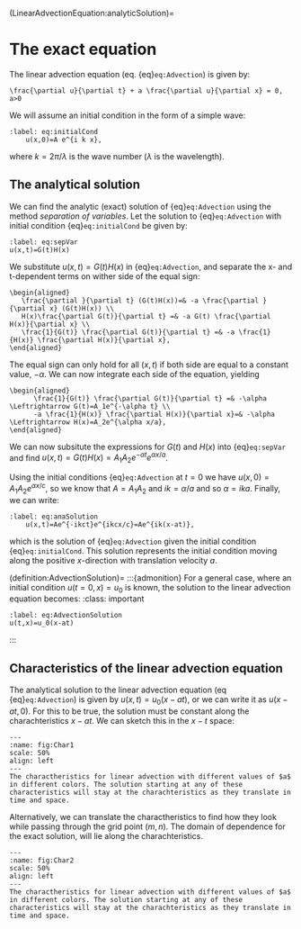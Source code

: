 (LinearAdvectionEquation:analyticSolution)=
# The exact equation 

The linear advection equation (eq. {eq}`eq:Advection`) is given by:

```{math}
\frac{\partial u}{\partial t} + a \frac{\partial u}{\partial x} = 0, a>0
```

We will assume an initial condition in the form of a simple wave:

```{math}
:label: eq:initialCond
	u(x,0)=A e^{i k x},
```

where $k = 2\pi/\lambda$ is the wave number ($\lambda$ is the wavelength). 

## The analytical solution
We can find the analytic (exact) solution of {eq}`eq:Advection` using the method *separation of variables*.
Let the solution to {eq}`eq:Advection` with initial condition {eq}`eq:initialCond` be given by:

```{math}
:label: eq:sepVar
u(x,t)=G(t)H(x)
```

We substitute $u(x,t)=G(t)H(x)$ in {eq}`eq:Advection`, and separate the x- and t-dependent terms on wither side of the equal sign:

```{math}
\begin{aligned} 
   \frac{\partial }{\partial t} (G(t)H(x))=& -a \frac{\partial }{\partial x} (G(t)H(x)) \\
   H(x)\frac{\partial G(t)}{\partial t} =& -a G(t) \frac{\partial H(x)}{\partial x} \\
   \frac{1}{G(t)} \frac{\partial G(t)}{\partial t} =& -a \frac{1}{H(x)} \frac{\partial H(x)}{\partial x}, 
\end{aligned}
```

The equal sign can only hold for all $(x,t)$ if both side are equal to a constant value, $-\alpha$. We can now integrate each side of the equation, yielding

```{math}
\begin{aligned} 
      \frac{1}{G(t)} \frac{\partial G(t)}{\partial t} =& -\alpha \Leftrightarrow G(t)=A_1e^{-\alpha t} \\
      -a \frac{1}{H(x)} \frac{\partial H(x)}{\partial x}=& -\alpha \Leftrightarrow H(x)=A_2e^{\alpha x/a},
\end{aligned}
```

We can now subsitute the expressions for $G(t)$ and $H(x)$ into {eq}`eq:sepVar` and find $u(x,t)=G(t)H(x)=A_1A_2e^{-\alpha t}e^{\alpha x/a}$. 

Using the initial conditions {eq}`eq:Advection` at $t=0$ we have $u(x,0)=A_1A_2e^{\alpha x/c}$, so we know that $A=A_1A_2$ and $ik = \alpha/a$ and so $\alpha=ika$. Finally, we can write:

```{math}
:label: eq:anaSolution
	u(x,t)=Ae^{-ikct}e^{ikcx/c}=Ae^{ik(x-at)},
```

which is the solution of {eq}`eq:Advection` given the initial condition {eq}`eq:initialCond`. This solution represents the initial condition moving along the positive $x$-direction with translation velocity $a$.


(definition:AdvectionSolution)=
:::{admonition} For a general case, where an initial condition $u(t=0,x)=u_0$ is known, the solution to the linear advection equation becomes:
:class: important
```{math}
:label: eq:AdvectionSolution
u(t,x)=u_0(x-at)
```
:::

## Characteristics of the linear advection equation

The analytical solution to the linear advection equation (eq {eq}`eq:Advection`) is given by $u(x,t)=u_0(x-at)$, or we can write it as $u(x-at,0)$. For this to be true, the solution must be constant along the charachteristics $x-at$. We can sketch this in the $x-t$ space:

```{figure} ../Figures/Test1.png
---
:name: fig:Char1
scale: 50%
align: left
---
The charactheristics for linear advection with different values of $a$ in different colors. The solution starting at any of these characteristics will stay at the charachteristics as they translate in time and space.
```

Alternatively, we can translate the charactheristics to find how they look while passing through the grid point $(m,n)$. The domain of dependence for the exact solution, will lie along the charachteristics.

```{figure} ../Figures/Char2.png
---
:name: fig:Char2
scale: 50%
align: left
---
The charactheristics for linear advection with different values of $a$ in different colors. The solution starting at any of these characteristics will stay at the charachteristics as they translate in time and space.
```


